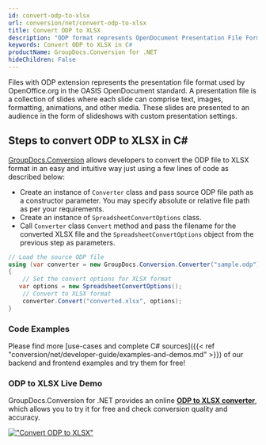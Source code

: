 ```yaml
---
id: convert-odp-to-xlsx
url: conversion/net/convert-odp-to-xlsx
title: Convert ODP to XLSX
description: "ODP format represents OpenDocument Presentation File Format with .odp extension. Learn how to convert ODP to XLSX file programmatically in C# language using GroupDocs.Conversion for .NET library."
keywords: Convert ODP to XLSX in C#
productName: GroupDocs.Conversion for .NET
hideChildren: False
---
```


Files with ODP extension represents the presentation file format used by OpenOffice.org in the OASIS OpenDocument standard. A presentation file is a collection of slides where each slide can comprise text, images, formatting, animations, and other media. These slides are presented to an audience in the form of slideshows with custom presentation settings.

## Steps to convert ODP to XLSX in C#

[GroupDocs.Conversion](https://products.groupdocs.com/conversion/net) allows developers to convert the ODP file to XLSX format in an easy and intuitive way just using a few lines of code as described below:

* Create an instance of `Converter` class and pass source ODP file path as a constructor parameter. You may specify absolute or relative file path as per your requirements. 
* Create an instance of `SpreadsheetConvertOptions` class.
* Call `Converter` class `Convert` method and pass the filename for the converted XLSX file and the `SpreadsheetConvertOptions` object from the previous step as parameters.

```csharp
// Load the source ODP file
using (var converter = new GroupDocs.Conversion.Converter("sample.odp"))
{
    // Set the convert options for XLSX format
   var options = new SpreadsheetConvertOptions();
    // Convert to XLSX format
    converter.Convert("converted.xlsx", options);
}
```

### Code Examples

Please find more [use-cases and complete C# sources]({{< ref "conversion/net/developer-guide/examples-and-demos.md" >}}) of our backend and frontend examples and try them for free!

### ODP to XLSX Live Demo

GroupDocs.Conversion for .NET provides an online [**ODP to XLSX converter**](https://products.groupdocs.app/conversion/odp-to-xlsx), which allows you to try it for free and check conversion quality and accuracy.

[!["Convert ODP to XLSX"](conversion/net/images/convert-to-xlsx/convert-odp-to-xlsx.png)](https://products.groupdocs.app/conversion/odp-to-xlsx)